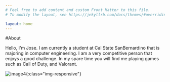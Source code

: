 ```yaml
---
# Feel free to add content and custom Front Matter to this file.
# To modify the layout, see https://jekyllrb.com/docs/themes/#overriding-theme-defaults

layout: home
---
```

#About

Hello, I'm Jose. I am currently a student at Cal State SanBernardino that is majoring in computer 
engineering. I am a very competitive person that enjoys a good challenge. In my spare time you will
find me playing games such as Call of Duty, and Valorant. 

![image4](/path/to/image.jpg){:class="img-responsive"}
